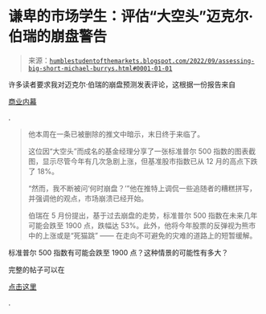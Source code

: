 <!--yml

类别：未分类

日期：2024-05-18 01:39:39

-->

# 谦卑的市场学生：评估“大空头”迈克尔·伯瑞的崩盘警告

> 来源：[`humblestudentofthemarkets.blogspot.com/2022/09/assessing-big-short-michael-burrys.html#0001-01-01`](https://humblestudentofthemarkets.blogspot.com/2022/09/assessing-big-short-michael-burrys.html#0001-01-01)

许多读者要求我对迈克尔·伯瑞的崩盘预测发表评论，这根据一份报告来自

[商业内幕](https://www.businessinsider.in/stock-market/news/big-short-investor-michael-burry-warned-the-biggest-market-bubble-in-history-would-end-with-the-mother-of-all-crashes-he-just-hinted-the-collapse-is-now-underway-/articleshow/93929011.cms)

.

> 他本周在一条已被删除的推文中暗示，末日终于来临了。
> 
> 这位因“大空头”而成名的基金经理分享了一张标准普尔 500 指数的图表截图，显示尽管今年有几次急剧上涨，但基准股市指数已从 12 月的高点下跌了 18%。
> 
> “然而，我不断被问‘何时崩盘？’”他在推特上调侃一些追随者的糟糕拼写，并强调他的观点，市场崩溃已经开始。
> 
> 伯瑞在 5 月份提出，基于过去崩盘的走势，标准普尔 500 指数在未来几年可能会跌至 1900 点，跌幅达 53%。此外，他将今年股票的反弹视为熊市中的上涨或是“死猫跳” —— 在走向不可避免的灾难的道路上的短暂缓解。

标准普尔 500 指数有可能会跌至 1900 点？这种情景的可能性有多大？

完整的帖子可以在

[点击这里](https://humblestudentofthemarkets.com/2022/09/10/assessing-big-short-michael-burrys-crash-warning/)

.
